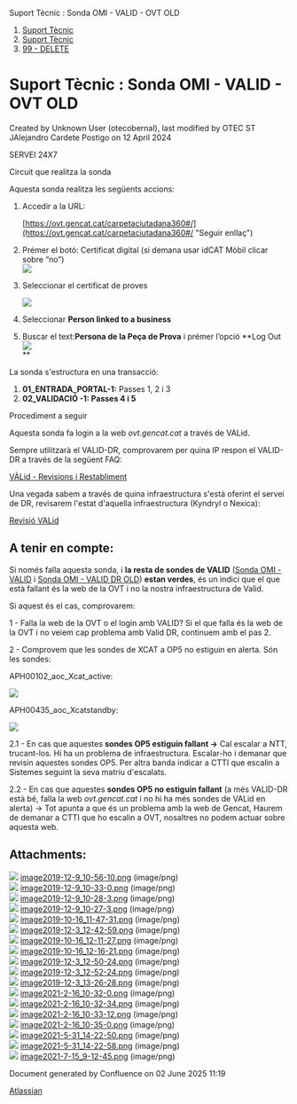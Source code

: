 Suport Tècnic : Sonda OMI - VALID - OVT OLD  

1.  [Suport Tècnic](index.md)
2.  [Suport Tècnic](13893782.md)
3.  [99 - DELETE](99---DELETE_64979390.md)

Suport Tècnic : Sonda OMI - VALID - OVT OLD
===========================================

Created by Unknown User (otecobernal), last modified by OTEC ST JAlejandro Cardete Postigo on 12 April 2024

SERVEI 24X7

Circuit que realitza la sonda

Aquesta sonda realitza les següents accions:

1.  Accedir a la URL:
    
    [https://ovt.gencat.cat/carpetaciutadana360#/](https://ovt.gencat.cat/carpetaciutadana360#/ "Seguir enllaç")
    
2.  Prémer el botó: Certificat digital (si demana usar idCAT Mòbil clicar sobre “no”)  
    ![](attachments/41521453/41521465.png)
3.  Seleccionar el certificat de proves
    
    ![](attachments/41521453/41521466.png)
4.  Seleccionar **Person linked to a business**
5.  Buscar el text:**Persona de la Peça de Prova** i prémer l’opció **Log Out  
    ![](attachments/41521453/41521468.png)  
    **
    

La sonda s'estructura en una transacció:

1.  **01\_ENTRADA\_PORTAL-1:** Passes 1, 2 i 3
2.  **02\_VALIDACIÓ -1: Passes 4 i 5**

Procediment a seguir

Aquesta sonda fa login a la web _ovt.gencat.cat_ a través de VALid.

Sempre utilitzarà el VALID-DR, comprovarem per quina IP respon el VALID-DR a través de la següent FAQ:

[VÀLid - Revisions i Restabliment](41523197.md)

  

Una vegada sabem a través de quina infraestructura s'està oferint el servei de DR, revisarem l'estat d'aquella infraestructura (Kyndryl o Nexica):

[Revisió VALid](36340625.md)

  

A tenir en compte:
------------------

Si només falla aquesta sonda, i **la resta de sondes de VALID** ([Sonda OMI - VALID](Sonda-OMI---VALID_30868596.md) i [Sonda OMI - VALID DR OLD](Sonda-OMI---VALID-DR-OLD_41523112.md)) **estan verdes**, és un indici que el que està fallant és la web de la OVT i no la nostra infraestructura de Valid.

Si aquest és el cas, comprovarem:

1 - Falla la web de la OVT o el login amb VALID? Si el que falla és la web de la OVT i no veiem cap problema amb Valid DR, continuem amb el pas 2.

2 - Comprovem que les sondes de XCAT a OP5 no estiguin en alerta. Són les sondes:

  

APH00102\_aoc\_Xcat\_active:

![](attachments/41521453/41523414.png)

APH00435\_aoc\_Xcatstandby:

![](attachments/41521453/41523413.png)

  

2.1 - En cas que aquestes **sondes OP5 estiguin fallant →** Cal escalar a NTT, trucant-los. Hi ha un problema de infraestructura. Escalar-ho i demanar que revisin aquestes sondes OP5. Per altra banda indicar a CTTI que escalin a Sistemes seguint la seva matriu d'escalats.

2.2 - En cas que aquestes **sondes OP5 no estiguin fallant** (a més VALID-DR està bé, falla la web _ovt.gencat.cat_ i no hi ha més sondes de VALid en alerta) → Tot apunta a que és un problema amb la web de Gencat, Haurem de demanar a CTTI que ho escalin a OVT, nosaltres no podem actuar sobre aquesta web.

Attachments:
------------

![](images/icons/bullet_blue.gif) [image2019-12-9\_10-56-10.png](attachments/41521453/41521454.png) (image/png)  
![](images/icons/bullet_blue.gif) [image2019-12-9\_10-33-0.png](attachments/41521453/41521455.png) (image/png)  
![](images/icons/bullet_blue.gif) [image2019-12-9\_10-28-3.png](attachments/41521453/41521456.png) (image/png)  
![](images/icons/bullet_blue.gif) [image2019-12-9\_10-27-3.png](attachments/41521453/41521457.png) (image/png)  
![](images/icons/bullet_blue.gif) [image2019-10-16\_11-47-31.png](attachments/41521453/41521458.png) (image/png)  
![](images/icons/bullet_blue.gif) [image2019-12-3\_12-42-59.png](attachments/41521453/41521459.png) (image/png)  
![](images/icons/bullet_blue.gif) [image2019-10-16\_12-11-27.png](attachments/41521453/41521460.png) (image/png)  
![](images/icons/bullet_blue.gif) [image2019-10-16\_12-16-21.png](attachments/41521453/41521461.png) (image/png)  
![](images/icons/bullet_blue.gif) [image2019-12-3\_12-50-24.png](attachments/41521453/41521462.png) (image/png)  
![](images/icons/bullet_blue.gif) [image2019-12-3\_12-52-24.png](attachments/41521453/41521463.png) (image/png)  
![](images/icons/bullet_blue.gif) [image2019-12-3\_13-26-28.png](attachments/41521453/41521464.png) (image/png)  
![](images/icons/bullet_blue.gif) [image2021-2-16\_10-32-0.png](attachments/41521453/41521465.png) (image/png)  
![](images/icons/bullet_blue.gif) [image2021-2-16\_10-32-34.png](attachments/41521453/41521466.png) (image/png)  
![](images/icons/bullet_blue.gif) [image2021-2-16\_10-33-12.png](attachments/41521453/41521467.png) (image/png)  
![](images/icons/bullet_blue.gif) [image2021-2-16\_10-35-0.png](attachments/41521453/41521468.png) (image/png)  
![](images/icons/bullet_blue.gif) [image2021-5-31\_14-22-50.png](attachments/41521453/41523413.png) (image/png)  
![](images/icons/bullet_blue.gif) [image2021-5-31\_14-22-58.png](attachments/41521453/41523414.png) (image/png)  
![](images/icons/bullet_blue.gif) [image2021-7-15\_9-12-45.png](attachments/41521453/41523828.png) (image/png)  

Document generated by Confluence on 02 June 2025 11:19

[Atlassian](http://www.atlassian.com/)